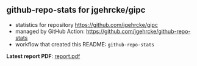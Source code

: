 ## github-repo-stats for jgehrcke/gipc

- statistics for repository https://github.com/jgehrcke/gipc
- managed by GitHub Action: https://github.com/jgehrcke/github-repo-stats
- workflow that created this README: `github-repo-stats`

**Latest report PDF**: [report.pdf](https://github.com/jgehrcke/gipc/raw/github-repo-stats/jgehrcke/gipc/latest-report/report.pdf)

